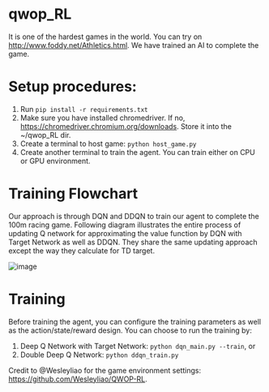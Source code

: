 # qwop_RL
It is one of the hardest games in the world. You can try on http://www.foddy.net/Athletics.html. We have trained an AI to complete the game.

# Setup procedures:
1) Run `pip install -r requirements.txt`
2) Make sure you have installed chromedriver. If no, https://chromedriver.chromium.org/downloads. Store it into the ~/qwop_RL dir.
3) Create a terminal to host game:
    `python host_game.py`
4) Create another terminal to train the agent. You can train either on CPU or GPU environment.

# Training Flowchart
Our approach is through DQN and DDQN to train our agent to complete the 100m racing game. Following diagram illustrates the entire process of updating Q network for approximating the value function by DQN with Target Network as well as DDQN. They share the same updating approach except the way they calculate for TD target.

![image](https://user-images.githubusercontent.com/69416199/161551941-4612d814-ab15-4d43-97c1-3109cd0eca6a.png)

# Training
Before training the agent, you can configure the training parameters as well as the action/state/reward design. You can choose to run the training by:
1) Deep Q Network with Target Network: `python dqn_main.py --train`, or
2) Double Deep Q Network: `python ddqn_train.py`

Credit to @Wesleyliao for the game environment settings: https://github.com/Wesleyliao/QWOP-RL.
